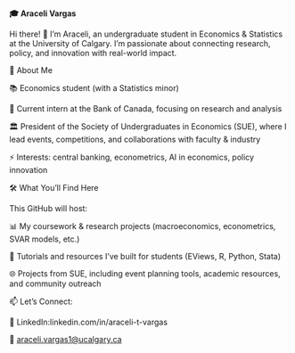 **🎓 Araceli Vargas**

Hi there! 👋 I’m Araceli, an undergraduate student in Economics & Statistics at the University of Calgary. I’m passionate about connecting research, policy, and innovation with real-world impact.

🌱 About Me

  📚 Economics student (with a Statistics minor)

  💼 Current intern at the Bank of Canada, focusing on research and analysis

  🏛 President of the Society of Undergraduates in Economics (SUE), where I lead events, competitions, and collaborations with faculty & industry

  ⚡ Interests: central banking, econometrics, AI in economics, policy innovation

🛠️ What You’ll Find Here

  This GitHub will host:

  📊 My coursework & research projects (macroeconomics, econometrics, SVAR models, etc.)

  📝 Tutorials and resources I’ve built for students (EViews, R, Python, Stata)

  🌐 Projects from SUE, including event planning tools, academic resources, and community outreach

📫 Let’s Connect:

💼 LinkedIn:linkedin.com/in/araceli-t-vargas

📧 araceli.vargas1@ucalgary.ca
